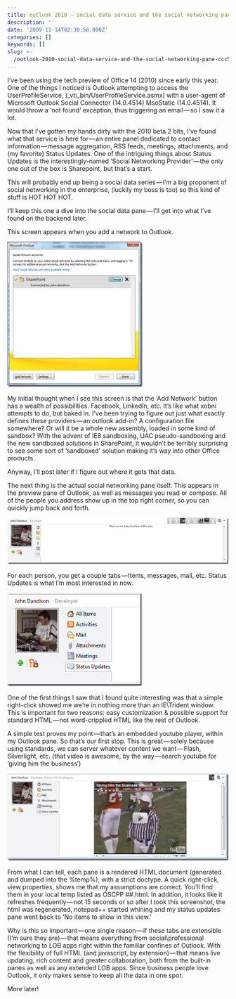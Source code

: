 ```yaml
---
title: outlook 2010 — social data service and the social networking pane
description: ''
date: '2009-11-14T02:30:58.000Z'
categories: []
keywords: []
slug: >-
  /outlook-2010-social-data-service-and-the-social-networking-pane-ccc59371c461
---
```


I’ve been using the tech preview of Office 14 (2010) since early this year. One of the things I noticed is Outlook attempting to access the UserProfileService, (\_vti\_bin/UserProfileService.asmx) with a user-agent of Microsoft Outlook Social Connector (14.0.4514) MsoStatic (14.0.4514). It would throw a ‘not found’ exception, thus triggering an email — so I saw it a lot.

Now that I’ve gotten my hands dirty with the 2010 beta 2 bits, I’ve found what that service is here for — an entire panel dedicated to contact information — message aggregation, RSS feeds, meetings, attachments, and (my favorite) Status Updates. One of the intriguing things about Status Updates is the interestingly-named ‘Social Networking Provider’ — the only one out of the box is Sharepoint, but that’s a start.

This will probably end up being a social data series — I’m a big proponent of social networking in the enterprise, (luckily my boss is too) so this kind of stuff is HOT HOT HOT.

I’ll keep this one a dive into the social data pane — I’ll get into what I’ve found on the backend later.

This screen appears when you add a network to Outlook.

![image](/img/0_S3IQfcXEJBNJtdjt.png)

My initial thought when I see this screen is that the ‘Add Network’ button has a wealth of possibilities. Facebook, LinkedIn, etc. It’s like what xobni attempts to do, but baked in. I’ve been trying to figure out just what exactly defines these providers — an outlook add-in? A configuration file somewhere? Or will it be a whole new assembly, loaded in some kind of sandbox? With the advent of IE8 sandboxing, UAC pseudo-sandboxing and the new sandboxed solutions in SharePoint, it wouldn’t be terribly surprising to see some sort of ‘sandboxed’ solution making it’s way into other Office products.

Anyway, I’ll post later if I figure out where it gets that data.

The next thing is the actual social networking pane itself. This appears in the preview pane of Outlook, as well as messages you read or compose. All of the people you address show up in the top right corner, so you can quickly jump back and forth.

![image](/img/0_Kr9HMuZ2_AY-3daZ.png)

For each person, you get a couple tabs — Items, messages, mail, etc. Status Updates is what I’m most interested in now.

![image](/img/0_6Al_O1zDL2CsgKR0.png)

One of the first things I saw that I found quite interesting was that a simple right-click showed me we’re in nothing more than an IE\\Trident window. This is important for two reasons: easy customization & possible support for standard HTML — not word-crippled HTML like the rest of Outlook.

A simple test proves my point — that’s an embedded youtube player, within my Outlook pane. So that’s our first stop. This is great — solely because using standards, we can server whatever content we want — Flash, Silverlight, etc. (that video is awesome, by the way — search youtube for ‘giving him the business’)

![image](/img/0_y3ezpluBe-4Hdiam.png)

From what I can tell, each pane is a rendered HTML document (generated and dumped into the %temp%), with a strict doctype. A quick right-click, view properties, shows me that my assumptions are correct. You’ll find them in your local temp listed as OSCPP ##.html. In addition, it looks like it refreshes frequently — not 15 seconds or so after I took this screenshot, the html was regenerated, notepad++ started whining and my status updates pane went back to ‘No items to show in this view.’

Why is this so important — one single reason — if these tabs are extensible (I’m sure they are) — that means everything from social\\professional networking to LOB apps right within the familiar confines of Outlook. With the flexibility of full HTML (and javascript, by extension) — that means live updating, rich content and greater collaboration, both from the built-in panes as well as any extended LOB apps. Since business people love Outlook, it only makes sense to keep all the data in one spot.

More later!
